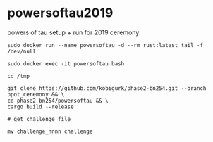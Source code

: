 # powersoftau2019
powers of tau setup + run for 2019 ceremony

```
sudo docker run --name powersoftau -d --rm rust:latest tail -f /dev/null

sudo docker exec -it powersoftau bash

cd /tmp

git clone https://github.com/kobigurk/phase2-bn254.git --branch ppot_ceremony && \
cd phase2-bn254/powersoftau && \
cargo build --release

# get challenge file

mv challenge_nnnn challenge


```